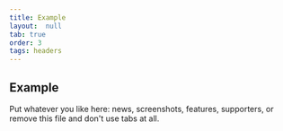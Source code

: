 ```yaml
---
title: Example
layout:  null
tab: true
order: 3
tags: headers
---
```


## Example

Put whatever you like here: news, screenshots, features, supporters, or remove this file and don't use tabs at all.
